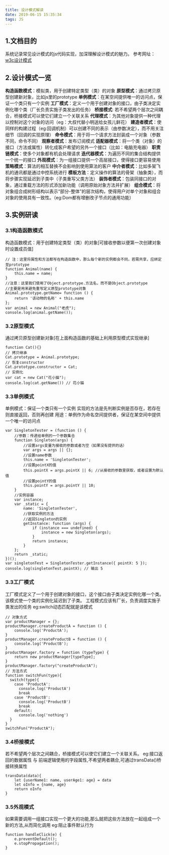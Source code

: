 ```yaml
---
title: 设计模式解读
date: 2019-06-15 15:35:34
tags: JS
---
```

## 1.文档目的
系统记录常见设计模式的js代码实现，加深理解设计模式的魅力。
参考网址：[w3c设计模式](https://www.w3cschool.cn/deep_learn_javascript/deep_learn_javascript-ljp4285i.html)

## 2.设计模式一览
**构造函数模式**：模拟类，用于创建特定类型（类）的对象
**原型模式**：通过拷贝原型创建新对象，比如js里的prototype
**单例模式**：在某空间提供唯一的访问点，保证一个类只有一个实例
**工厂模式**：定义一个用于创建对象的接口，由子类决定实例化哪个类（厂长负责实施子类发出的任务）
**桥接模式**: 若不希望两个层次之间耦合，桥接模式可以使它们建立一个关联关系
**代理模式**：为其他对象提供一种代理以控制对这个对象的访问（eg：大叔代替小明送给女孩儿鲜花）
**建造者模式**：使同样的构建过程（eg:回调机制）可以创建不同的表示（由参数决定），而不用关注细节（回调的实现原理）
**命令模式**：用于将一个请求方法封装成一个对象（参数不同，命令不同）
**观察者模式**：发布订阅模式
**适配器模式**：将一个类（对象）的接口（方法或属性）转化成客户希望的另外一个接口（比如：电脑充电器）
**职责链模式**：使多个对象都有机会处理请求
**迭代器模式**：为遍历不同的集合结构提供一个统一的接口
**外观模式**：为一组接口提供一个高层接口，使得接口更容易使用
**策略模式**：算法的相互替换不会影响到使用算法的客户
**中介者模式**：比如多架飞机的通讯都是通过中控系统进行
**模板方法**：定义操作的算法的骨架（抽象类），而将步骤实现延迟到子类中（子类重写父类方法）
**装饰者模式**：包装同接口的对象，通过重载方法的形式添加新功能（调用原始对象方法并扩展）
**组合模式**：将对象组合成树形结构以表示“部分-整体”的层次结构，使得用户对单个对象和组合对象的使用具有一致性。（eg:Dom都有增删改子节点的通用功能）

## 3.实例研读
### 3.1构造函数模式
构造函数模式：用于创建特定类型（类）的对象[可接收参数以便第一次创建对象时设置成员值]
```
// 注：这里将属性和方法都写在构造函数中，那么每个新的实例都会不同，若需共享，应绑定至prototype
function Animal(name) {
    this.name = name;
}
//注意：这里我们使用了Object.prototype.方法名，而不是Object.prototype
//主要是用来避免重写定义原型prototype对象
Animal.prototype.getName= function () {
    return '该动物的名称' + this.name
};
var animal = new Animal("老虎");
console.log(animal.getName());
```
### 3.2原型模式
通过拷贝原型创建新对象[在上面构造函数的基础上利用原型模式实现继承]
```
function Cat(){}
// 拷贝继承
Cat.prototype = Animal.prototype;
// 恢复constructor
Cat.prototype.constructor = Cat;
// 实例化
var cat = new Cat("花小猫");
console.log(cat.getName()) // 花小猫
```
### 3.3单例模式
单例模式：保证一个类只有一个实例
实现的方法是先判断实例是否存在，若存在则直接返回，否则再创建
用途：单例作为命名空间提供者，保证在某空间中提供一个唯一的访问点
```
var SingletonTester = (function () {
    //参数：传递给单例的一个参数集合
    function Singleton(args) {
        //设置args变量为接收的参数或者为空（如果没有提供的话）
        var args = args || {};
        //设置name参数
        this.name = 'SingletonTester';
        //设置pointX的值
        this.pointX = args.pointX || 6; //从接收的参数里获取，或者设置为默认值
        //设置pointY的值
        this.pointY = args.pointY || 10;
    }
    //实例容器
    var instance;
    var _static = {
        name: 'SingletonTester',
        //获取实例的方法
        //返回Singleton的实例
        getInstance: function (args) {
            if (instance === undefined) {
                instance = new Singleton(args);
            }
            return instance;
        }
    };
    return _static;
})();
var singletonTest = SingletonTester.getInstance({ pointX: 5 });
console.log(singletonTest.pointX); // 输出 5 
```
### 3.3工厂模式
工厂模式定义了一个用于创建对象的接口，这个接口由子类决定实例化哪一个类。
该模式使一个类的实例化延迟到了子类。
工程模式应该有厂长，负责调度实施子类发出的任务
eg:switch动态匹配就是该模式
```
// 对象方式
var productManager = {};
productManager.createProductA = function () {
    console.log('ProductA');
}
productManager.createProductB = function () {
    console.log('ProductB');
}
productManager.factory = function (typeType) {
    return new productManager[typeType];
}
productManager.factory("createProductA");
// 方法方式
function switchFun(type){
  switch(type){
    case 'ProductA':
      console.log('ProductA')
      break
    case 'ProductB':
      console.log('ProductB')
      break
    default:
      console.log('nothing')
  }
}
switchFun("ProductA");
```
### 3.4桥接模式
若不希望两个层次之间耦合，桥接模式可以使它们建立一个关联关系。
eg:接口返回的数据属性 与 前端逻辑使用的字段属性,不希望两者耦合,可通过transData()桥接转换属性
```
transData(data){
	let {userName1: name, userAge1: age} = data
	let oInfo = {name, age}
	return oInfo
}
```
### 3.5外观模式
如果需要调用一组接口实现一个更大的功能,那么就把这些方法放在一起组成一个新的方法,从而简化调用
eg:阻止事件默认行为
```
function handleClick(e) {
    e.preventDefault();
    e.stopPropagation();
}
```
